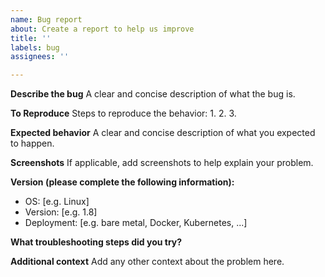 ```yaml
---
name: Bug report
about: Create a report to help us improve
title: ''
labels: bug
assignees: ''

---
```


**Describe the bug**
A clear and concise description of what the bug is.

**To Reproduce**
Steps to reproduce the behavior:
1. 
2.
3.

**Expected behavior**
A clear and concise description of what you expected to happen.

**Screenshots**
If applicable, add screenshots to help explain your problem.

**Version (please complete the following information):**
 - OS: [e.g. Linux]
 - Version: [e.g. 1.8]
 - Deployment: [e.g. bare metal, Docker, Kubernetes, ...]

**What troubleshooting steps did you try?**

**Additional context**
Add any other context about the problem here.
